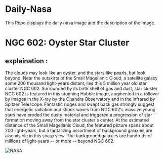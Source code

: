 # Daily-Nasa

This Repo displays the daily nasa image and the description of the image.

<!--NASA-->
# NGC 602: Oyster Star Cluster
## explaination :

The clouds may look like an oyster, and the stars like pearls, but look beyond. Near the outskirts of the Small Magellanic Cloud, a satellite galaxy some 200 thousand light-years distant, lies this 5 million year old star cluster NGC 602. Surrounded by its birth shell of gas and dust, star cluster NGC 602 is featured in this stunning Hubble image, augmented in a rollover by images in the X-ray by the Chandra Observatory and in the infrared by Spitzer Telescope. Fantastic ridges and swept back gas strongly suggest that energetic radiation and shock waves from NGC 602's massive young stars have eroded the dusty material and triggered a progression of star formation moving away from the star cluster's center. At the estimated distance of the Small Magellanic Cloud, the featured picture spans about 200 light-years, but a tantalizing assortment of background galaxies are also visible in this sharp view. The background galaxies are hundreds of millions of light-years -- or more -- beyond NGC 602.

![NASA](https://apod.nasa.gov/apod/image/2407/Ngc602_Hubble_960.jpg)
<!--/NASA-->